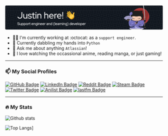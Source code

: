 ![Header](assets/github-header.png)

- :technologist:    I'm currently working at :octocat: as a `support engineer`.
- :seedling:        Currently dabbling my hands into `Python`
- :speech_balloon:  Ask me about anything `Atlassian`!
- :purple_heart:    I love watching the occassional anime, reading manga, or just gaming!

---

### :mailbox: My Social Profiles

[![GitHub Badge](https://img.shields.io/badge/GitHub-100000?style=for-the-badge&logo=github&logoColor=white "GitHub Badge")](https://github.com/jusuchin85)
[![LinkedIn Badge](https://img.shields.io/badge/LinkedIn-blue?style=for-the-badge&logo=linkedin&logoColor=white "LinkedIn Badge")](https://www.linkedin.com/in/jusuchin85)
[![Reddit Badge](https://img.shields.io/badge/Reddit-FF4500?style=for-the-badge&logo=reddit&logoColor=white "Reddit Badge")](https://www.reddit.com/user/jusuchin85)
[![Steam Badge](https://img.shields.io/badge/Steam-100000?style=for-the-badge&logo=steam&logoColor=white "Steam Badge")](https://steamcommunity.com/id/jusuchin85)
[![Twitter Badge](https://img.shields.io/badge/Twitter-blue?style=for-the-badge&logo=twitter&logoColor=white "Twitter Badge")](https://twitter.com/jusuchin85)
[![Anilist Badge](https://img.shields.io/badge/Anilist-5c728a?style=for-the-badge&logo=anilist&logoColor=white "Anilist Badge")](https://anilist.co/user/jusuchin85)
[![lastfm Badge](https://img.shields.io/badge/Lastfm-100000?style=for-the-badge&logo=last.fm&logoColor=red "lastrfm Badge")](https://www.last.fm/user/jusuchin85)

---

### :fire: My Stats

![Github stats](https://github-readme-stats.vercel.app/api?username=jusuchin85&include_all_commits=true&count_private=true&show_icons=true&line_height=20&title_color=2B5BBD&icon_color=1124BB&text_color=A1A1A1&bg_color=0,000000,130F40)

![Top Langs](https://github-readme-stats.vercel.app/api/top-langs/?username=jusuchin85&layout=compact&theme=vision-friendly-dark)]
